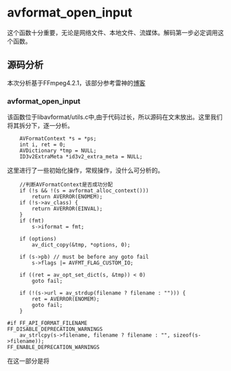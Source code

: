 # avformat_open_input
这个函数十分重要，无论是网络文件、本地文件、流媒体。解码第一步必定调用这个函数。
## 源码分析
本次分析基于FFmpeg4.2.1，该部分参考雷神的[博客](https://blog.csdn.net/leixiaohua1020/article/details/44064715)
### avformat_open_input
该函数位于libavformat/utils.c中,由于代码过长，所以源码在文末放出。这里我们将其拆分下，逐一分析。
```
    AVFormatContext *s = *ps;
    int i, ret = 0;
    AVDictionary *tmp = NULL;
    ID3v2ExtraMeta *id3v2_extra_meta = NULL;
```
这里进行了一些初始化操作，常规操作，没什么可分析的。
```
    //判断AVFormatContext是否成功分配
    if (!s && !(s = avformat_alloc_context()))
        return AVERROR(ENOMEM);
    if (!s->av_class) {
        return AVERROR(EINVAL);
    }
    if (fmt)
        s->iformat = fmt;

    if (options)
        av_dict_copy(&tmp, *options, 0);

    if (s->pb) // must be before any goto fail
        s->flags |= AVFMT_FLAG_CUSTOM_IO;

    if ((ret = av_opt_set_dict(s, &tmp)) < 0)
        goto fail;

    if (!(s->url = av_strdup(filename ? filename : ""))) {
        ret = AVERROR(ENOMEM);
        goto fail;
    }

#if FF_API_FORMAT_FILENAME
FF_DISABLE_DEPRECATION_WARNINGS
    av_strlcpy(s->filename, filename ? filename : "", sizeof(s->filename));
FF_ENABLE_DEPRECATION_WARNINGS
```
在这一部分是将